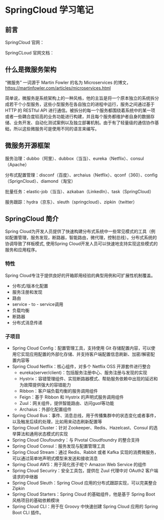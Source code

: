 # SpringCloud 学习笔记

## 前言

SpringCloud 官网：

SpringCLoud 官网文档：

## 什么是微服务架构

“微服务” 一词源于 Martin Fowler 的名为 Microservices 的博文，https://martinfowler.com/articles/microservices.html

简单说，微服务是系统架构上的一种风格，他的主旨是将一个原本独立的系统拆分成若干个小型服务，这些小型服务在各自独立的进程中运行，服务之间通过基于 HTTP 的 RESTful API 进行通信。被拆分的每一个服务都围绕着系统中的某一项或者一些耦合度较高的业务功能进行构建，并且每个服务都维护者自身的数据存储、业务开发、自动化测试案例以及独立部署机制。由于有了轻量级的通信协作基础，所以这些微服务可是使用不同的语言来编写。

## 微服务开源框架

服务治理：dubbo（阿里）、dubbox（当当）、eureka（Netflix）、consul（Apache）

分布式配置管理：disconf（百度）、archaius（Netflix）、qconf（360）、config（SprignCloud）、diamond（淘宝）

批量任务：elastic-job（当当）、azkaban（LinkedIn）、task（SpringCloud）

服务跟踪：hydra（京东）、sleuth（springcloud）、zipkin（twitter）

## SpringCloud 简介

Spring Cloud为开发人员提供了快速构建分布式系统中一些常见模式的工具（例如配置管理，服务发现，断路器，智能路由，微代理，控制总线）。分布式系统的协调导致了样板模式, 使用Spring Cloud开发人员可以快速地支持实现这些模式的服务和应用程序。

### 特性

Spring Cloud专注于提供良好的开箱即用经验的典型用例和可扩展性机制覆盖。

- 分布式/版本化配置
- 服务注册和发现
- 路由
- service - to - service调用
- 负载均衡
- 断路器
- 分布式消息传递

### 子项目

* Spring Cloud Config：配置管理工具，支持使用 Git 存储配置内容，可以使用它实现应用配置的外部化存储、并支持客户端配置信息刷新、加密/解密配置内容等
* Spring Cloud Netflix：核心组件，对多个 Netflix OSS 开源套件进行整合
  * eureka(server/client)：包括服务注册中心、服务注册与发现的实现
  * Hystrix：容错管理组件、实现断路器模式、帮助服务依赖中出现的延迟和为故障提供强大的容错能力
  * Ribbon：客户端负载均衡的服务调用组件
  * Feign：基于 Ribbon 和 Hystrix 的声明式服务调用组件
  * Zuul：网关组件，提供智能路由、访问guol等功能
  * Archaius：外部化配置组件
* Spring Cloud Bus：事件、消息总线，用于传播集群中的状态变化或者事件，以及触发后续的处理，比如用来动态刷新配置等
* Spring Cloud Cluster：针对 Zookeeper、Redis、Hazelcast、Consul 的选举算法和通用状态模式的实现
* Spring Cloud Cloufoundry：与 Pivotal Cloudfoundry 的整合支持
* Spring Cloud Consul：服务发现与配置管理工具
* Spring Cloud Stream：通过 Redis、Rabbit 或者 Kafka 实现的消费微服务，可以通过简单地声明式模型来发送和接收消息
* Spring Cloud AWS：用于简化孩子呢个 Amazon Web Service 的组件
* Spring Cloud Securiry：安全工具包，提供在 Zuul 代理中对 OAuth2 客户端请求的中继器
* Spring Cloud Sleuth：Spring Cloud 应用的分布式跟踪实现，可以完美整合 Zipkin
* Spring Cloud Starters：Spring Cloud 的基础组件，他是基于 Spring Boot 风格项目的基础依赖模块
* Spring Cloud CLI：用于在 Groovy 中快速创建 Spring Cloud 应用的 Spring Boot CLI 插件。



